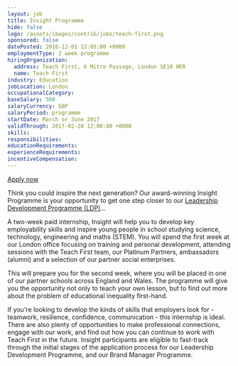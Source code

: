 ```yaml
---
layout: job
title: Insight Programme
hide: false
logo: /assets/images/contrib/jobs/teach-first.png
sponsored: false
datePosted: 2016-12-01 13:05:00 +0000
employmentType: 2 week programme
hiringOrganization:
  address: Teach First, 6 Mitre Passage, London SE10 0ER
  name: Teach First
industry: Education
jobLocation: London
occupationalCategory:
baseSalary: 500
salaryCurrency: GBP
salaryPeriod: programme
startDate: March or June 2017
validThrough: 2017-02-28 12:00:00 +0000
skills:
responsibilities:
educationRequirements:
experienceRequirements:
incentiveCompensation:
---
```

[Apply now](https://graduates.teachfirst.org.uk/apply)

Think you could inspire the next generation? Our award-winning Insight Programme is your opportunity to get one step closer to our [Leadership Development Programme (LDP)](https://graduates.teachfirst.org.uk/leadership-development-programme)...

A two-week paid internship, Insight will help you to develop key employability skills and inspire young people in school studying science, technology, engineering and maths (STEM). You will spend the first week at our London office focusing on training and personal development, attending sessions with the Teach First team, our Platinum Partners, ambassadors (alumni) and a selection of our partner social enterprises.

This will prepare you for the second week, where you will be placed in one of our partner schools across England and Wales. The programme will give you the opportunity not only to teach your own lesson, but to find out more about the problem of educational inequality first-hand.

If you're looking to develop the kinds of skills that employers look for - teamwork, resilience, confidence, communication - this internship is ideal. There are also plenty of opportunities to make professional connections, engage with our work, and find out how you can continue to work with Teach First in the future. Insight participants are eligible to fast-track through the initial stages of the application process for our Leadership Development Programme, and our Brand Manager Programme.
